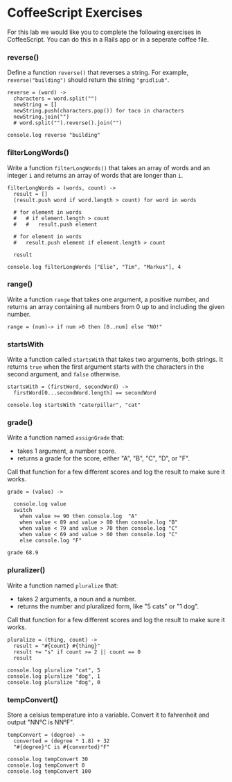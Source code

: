 # CoffeeScript Exercises

For this lab we would like you to complete the following exercises in CoffeeScript. You can do this in a Rails app or in a seperate coffee file.

### reverse()

Define a function `reverse()` that reverses a string. For example, `reverse("building")` should return the string `"gnidliub"`.

```
reverse = (word) ->
  characters = word.split("")
  newString = []
  newString.push(characters.pop()) for taco in characters
  newString.join("")
  # word.split("").reverse().join("")

console.log reverse "building"
```

### filterLongWords()

Write a function `filterLongWords()` that takes an array of words and an integer `i` and returns an array of words that are longer than `i`.

```
filterLongWords = (words, count) ->
  result = []
  (result.push word if word.length > count) for word in words

  # for element in words
  #   # if element.length > count
  #   #   result.push element

  # for element in words
  #   result.push element if element.length > count

  result

console.log filterLongWords ["Elie", "Tim", "Markus"], 4
```

### range()

Write a function `range` that takes one argument, a positive number, and returns an array containing all numbers from 0 up to and including the given number.

```
range = (num)-> if num >0 then [0..num] else "NO!"
```

### startsWith

Write a function called `startsWith` that takes two arguments, both strings. It returns `true` when the first argument starts with the characters in the second argument, and `false` otherwise.

```
startsWith = (firstWord, secondWord) ->
  firstWord[0...secondWord.length] == secondWord

console.log startsWith "caterpillar", "cat"
```

### grade()

Write a function named `assignGrade` that:

* takes 1 argument, a number score.
* returns a grade for the score, either "A", "B", "C", "D", or "F".

Call that function for a few different scores and log the result to make sure it works.

```
grade = (value) ->

  console.log value
  switch
    when value >= 90 then console.log  "A"
    when value < 89 and value > 80 then console.log "B"
    when value < 79 and value > 70 then console.log "C"
    when value < 69 and value > 60 then console.log "C"
    else console.log "F"

grade 68.9
```

### pluralizer()

Write a function named `pluralize` that:

* takes 2 arguments, a noun and a number.
* returns the number and pluralized form, like "5 cats" or "1 dog".

Call that function for a few different scores and log the result to make sure it works.

```
pluralize = (thing, count) ->
  result = "#{count} #{thing}"
  result += "s" if count >= 2 || count == 0
  result

console.log pluralize "cat", 5
console.log pluralize "dog", 1
console.log pluralize "dog", 0
```

### tempConvert()

Store a celsius temperature into a variable. Convert it to fahrenheit and output "NN°C is NN°F".

```
tempConvert = (degree) ->
  converted = (degree * 1.8) + 32
  "#{degree}°C is #{converted}°F"

console.log tempConvert 30
console.log tempConvert 0
console.log tempConvert 100
```